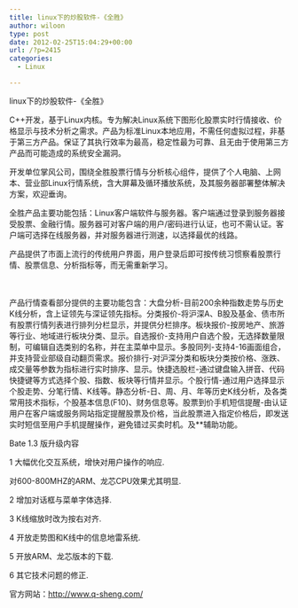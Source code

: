 ```yaml
---
title: linux下的炒股软件-《全胜》
author: wiloon
type: post
date: 2012-02-25T15:04:29+00:00
url: /?p=2415
categories:
  - Linux

---
```

linux下的炒股软件-《全胜》
  
C++开发，基于Linux内核。专为解决Linux系统下图形化股票实时行情接收、价格显示与技术分析之需求。产品为标准Linux本地应用，不需任何虚拟过程，非基于第三方产品。保证了其执行效率为最高，稳定性最为可靠、且无由于使用第三方产品而可能造成的系统安全漏洞。

开发单位掌风公司，围绕全胜股票行情与分析核心组件，提供了个人电脑、上网本、营业部Linux行情系统，含大屏幕及循环播放系统，及其服务器部署整体解决方案，欢迎垂询。

全胜产品主要功能包括：Linux客户端软件与服务器。客户端通过登录到服务器接受股票、金融行情。服务器可对客户端的用户/密码进行认证，也可不需认证。客户端可选择在线服务器，并对服务器进行测速，以选择最优的线路。
    
产品提供了市面上流行的传统用户界面，用户登录后即可按传统习惯察看股票行情、股票信息、分析指标等，而无需重新学习。
  
　
    
产品行情查看部分提供的主要功能包含：大盘分析-目前200余种指数走势与历史K线分析，含上证领先与深证领先指标。分类报价-将沪深A、B股及基金、债市所有股票行情列表进行排列分栏显示，并提供分栏排序。板块报价-按房地产、旅游等行业、地域进行板块分类、显示。自选报价-支持用户自选个股，无选择数量限制，可编辑自选类别的名称，并在主菜单中显示。多股同列-支持4-16画面组合，并支持营业部级自动翻页需求。报价排行-对沪深分类和板块分类按价格、涨跌、成交量等参数为指标进行实时排序、显示。快捷选股栏-通过键盘输入拼音、代码快捷键等方式选择个股、指数、板块等行情并显示。个股行情-通过用户选择显示个股走势、分笔行情、K线等。静态分析-日、周、月、年等历史K线分析，及各类常用技术指标，个股基本信息(F10)、财务信息等。股票到价手机短信提醒-由认证用户在客户端或服务网站指定提醒股票及价格，当此股票进入指定价格后，即发送实时短信至用户手机提醒操作，避免错过买卖时机。及**辅助功能。

Bate 1.3 版升级内容

1 大幅优化交互系统，增快对用户操作的响应.
    
对600-800MHZ的ARM、龙芯CPU效果尤其明显.

2 增加对话框与菜单字体选择.

3 K线缩放时改为按右对齐.

4 开放走势图和K线中的信息地雷系统.

5 开放ARM、龙芯版本的下载.

6 其它技术问题的修正.
  
官方网站：http://www.q-sheng.com/